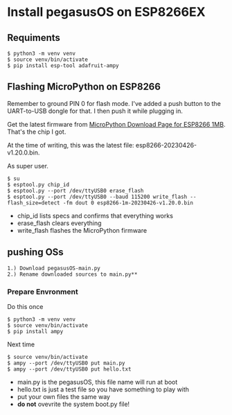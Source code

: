# Install pegasusOS on ESP8266EX

## Requiments
```
$ python3 -m venv venv
$ source venv/bin/activate
$ pip install esp-tool adafruit-ampy
```

## Flashing MicroPython on ESP8266
Remember to ground PIN 0 for flash mode. I've added a push button to the UART-to-USB dongle for that. I then push it while plugging in.

Get the latest firmware from [MicroPython Download Page for ESP8266 1MB](https://micropython.org/download/esp8266/). That's the chip I got.

At the time of writing, this was the latest file: esp8266-20230426-v1.20.0.bin.

As super user.

```
$ su
$ esptool.py chip_id
$ esptool.py --port /dev/ttyUSB0 erase_flash
$ esptool.py --port /dev/ttyUSB0 --baud 115200 write_flash --flash_size=detect -fm dout 0 esp8266-1m-20230426-v1.20.0.bin
```

- chip_id lists specs and confirms that everything works
- erase_flash clears everything
- write_flash flashes the MicroPython firmware

## pushing OSs
```
1.) Download pegasusOS-main.py
2.) Rename downloaded sources to main.py**
```

### Prepare Envronment
Do this once
```
$ python3 -m venv venv
$ source venv/bin/activate
$ pip install ampy
```

Next time
```
$ source venv/bin/activate
$ ampy --port /dev/ttyUSB0 put main.py
$ ampy --port /dev/ttyUSB0 put hello.txt
```
- main.py is the pegasusOS, this file name will run at boot
- hello.txt is just a test file so you have something to play with
- put your own files the same way
- **do not** ovevrite the system boot.py file!
